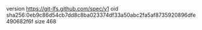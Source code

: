 version https://git-lfs.github.com/spec/v1
oid sha256:0eb9c86d54cb7dd8c8ba023374df33a50abc2fa5af8735920896dfe490682f6f
size 468
